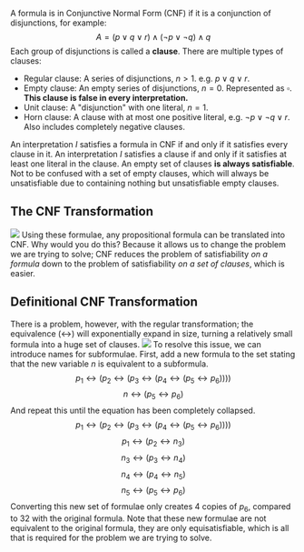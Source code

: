 A formula is in Conjunctive Normal Form (CNF) if it is a conjunction of disjunctions, for example:
$$A = (p \lor q \lor r) \land (¬p \lor ¬q) \land q$$
Each group of disjunctions is called a **clause**. There are multiple types of clauses:
- Regular clause: A series of disjunctions, $n > 1$. e.g. $p \lor q \lor r$.
- Empty clause: An empty series of disjunctions, $n = 0$. Represented as $\square$. **This clause is false in every interpretation.**
- Unit clause: A "disjunction" with one literal, $n = 1$.
- Horn clause: A clause with at most one positive literal, e.g. $¬p \lor ¬q \lor r$. Also includes completely negative clauses.

An interpretation $I$ satisfies a formula in CNF if and only if it satisfies every clause in it.
An interpretation $I$ satisfies a clause if and only if it satisfies at least one literal in the clause.
An empty set of clauses **is always satisfiable**. Not to be confused with a set of empty clauses, which will always be unsatisfiable due to containing nothing but unsatisfiable empty clauses.

## The CNF Transformation
![](Pasted%20image%2020230123142303.png)
Using these formulae, any propositional formula can be translated into CNF. Why would you do this? Because it allows us to change the problem we are trying to solve; CNF reduces the problem of satisfiability *on a formula* down to the problem of satisfiability *on a set of clauses*, which is easier.

## Definitional CNF Transformation
There is a problem, however, with the regular transformation; the equivalence ($\leftrightarrow$) will exponentially expand in size, turning a relatively small formula into a huge set of clauses.
![](Pasted%20image%2020230123142831.png)
To resolve this issue, we can introduce names for subformulae.
First, add a new formula to the set stating that the new variable $n$ is equivalent to a subformula.
$$p_1 \leftrightarrow (p_2 \leftrightarrow (p_3 \leftrightarrow (p_4 \leftrightarrow (p_5 \leftrightarrow p_6))))$$$$n \leftrightarrow (p_5 \leftrightarrow p_6)$$
And repeat this until the equation has been completely collapsed.
$$p_1 \leftrightarrow (p_2 \leftrightarrow (p_3 \leftrightarrow (p_4 \leftrightarrow (p_5 \leftrightarrow p_6)))) $$$$ p_1 \leftrightarrow (p_2 \leftrightarrow n_3) $$$$ n_3 \leftrightarrow (p_3 \leftrightarrow n_4) $$$$ n_4 \leftrightarrow (p_4 \leftrightarrow n_5) $$$$ n_5 \leftrightarrow (p_5 \leftrightarrow p_6)$$
Converting this new set of formulae only creates 4 copies of $p_6$, compared to 32 with the original formula. Note that these new formulae are not equivalent to the original formula, they are only equisatisfiable, which is all that is required for the problem we are trying to solve.
